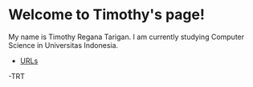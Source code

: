 # Welcome to Timothy's page!

My name is Timothy Regana Tarigan. I am currently studying Computer Science in Universitas Indonesia.

* [URLs](URLs/)

-TRT
